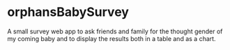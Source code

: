 # orphansBabySurvey
A small survey web app to ask friends and family for the thought gender of my coming baby and to display the results both in a table and as a chart.
